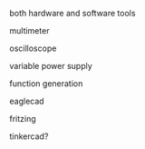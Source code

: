 both hardware and software tools

multimeter

oscilloscope

variable power supply

function generation



eaglecad

fritzing

tinkercad?



